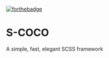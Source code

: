 [![forthebadge](https://forthebadge.com/images/badges/built-with-love.svg)](https://forthebadge.com)
# S-COCO
A simple, fast, elegant SCSS framework
